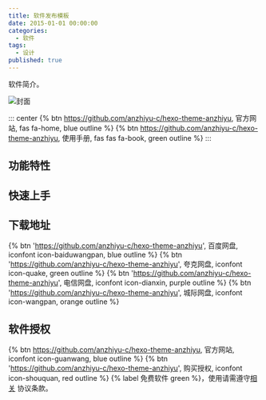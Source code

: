 ```yaml
---
title: 软件发布模板
date: 2015-01-01 00:00:00
categories:
  - 软件
tags:
  - 设计
published: true
---
```


软件简介。

![封面](/assets/image/cover.png)

::: center
{% btn https://github.com/anzhiyu-c/hexo-theme-anzhiyu, 官方网站, fas fa-home, blue outline %}
{% btn https://github.com/anzhiyu-c/hexo-theme-anzhiyu, 使用手册, fas fas fa-book, green outline %}
:::

## 功能特性

## 快速上手

## 下载地址

{% btn 'https://github.com/anzhiyu-c/hexo-theme-anzhiyu', 百度网盘, iconfont icon-baiduwangpan, blue outline %}
{% btn 'https://github.com/anzhiyu-c/hexo-theme-anzhiyu', 夸克网盘, iconfont icon-quake, green outline %}
{% btn 'https://github.com/anzhiyu-c/hexo-theme-anzhiyu', 电信网盘, iconfont icon-dianxin, purple outline %}
{% btn 'https://github.com/anzhiyu-c/hexo-theme-anzhiyu', 城际网盘, iconfont icon-wangpan, orange outline %}

## 软件授权

{% btn https://github.com/anzhiyu-c/hexo-theme-anzhiyu, 官方网站, iconfont icon-guanwang, blue outline %}
{% btn 'https://github.com/anzhiyu-c/hexo-theme-anzhiyu', 购买授权, iconfont icon-shouquan, red outline %}
{% label 免费软件 green %}，使用请需遵守[相关](//) 协议条款。
